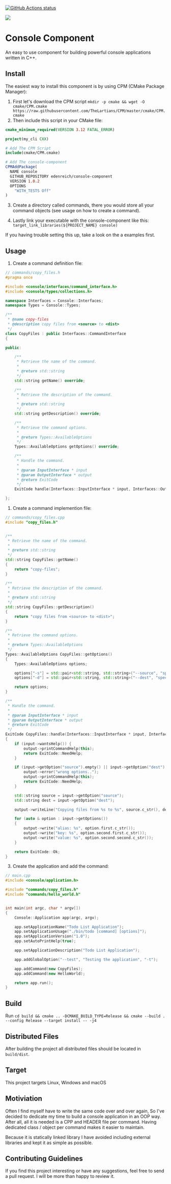 <p>
  <a href="https://github.com/edenreich/console-component"><img alt="GitHub Actions status" src="https://github.com/edenreich/console-component/workflows/build/badge.svg"></a>
</p>

<p align="left"><img src="https://drive.google.com/uc?export=view&id=1lsu360wEzjfEyqACii6PtRU0KSv1B6hK"></p>

# Console Component

An easy to use component for building powerful console applications written in C++.

## Install

The easiest way to install this component is by using CPM (CMake Package Manager):

1. First let's download the CPM script `mkdir -p cmake && wget -O cmake/CPM.cmake https://raw.githubusercontent.com/TheLartians/CPM/master/cmake/CPM.cmake`
2. Then include this script in your CMake file:

```cmake
cmake_minimum_required(VERSION 3.12 FATAL_ERROR)

project(my_cli CXX)

# Add The CPM Script
include(cmake/CPM.cmake)

# Add The console-component
CPMAddPackage(
  NAME console
  GITHUB_REPOSITORY edenreich/console-component
  VERSION 1.0.2
  OPTIONS
    "WITH_TESTS Off"
)
```

3. Create a directory called commands, there you would store all your command objects (see usage on how to create a command).

4. Lastly link your executable with the console-component like this: `target_link_libraries(${PROJECT_NAME} console)`

If you having trouble setting this up, take a look on the a examples first.

## Usage

1. Create a command definition file:

```cpp
// commands/copy_files.h
#pragma once

#include <console/interfaces/command_interface.h>
#include <console/types/collections.h>

namespace Interfaces = Console::Interfaces;
namespace Types = Console::Types;

/**
 * @name copy-files
 * @description copy files from <source> to <dist>
 */
class CopyFiles : public Interfaces::CommandInterface
{

public:

    /**
     * Retrieve the name of the command.
     *
     * @return std::string
     */
    std::string getName() override;

    /**
     * Retrieve the description of the command.
     *
     * @return std::string
     */
    std::string getDescription() override;

    /**
     * Retrieve the command options.
     *
     * @return Types::AvailableOptions
     */
    Types::AvailableOptions getOptions() override;

    /**
     * Handle the command.
     *
     * @param InputInterface * input
     * @param OutputInterface * output
     * @return ExitCode
     */
    ExitCode handle(Interfaces::InputInterface * input, Interfaces::OutputInterface * output) override;

};
```

1. Create a command implemention file:

```cpp
// commands/copy_files.cpp
#include "copy_files.h"


/**
 * Retrieve the name of the command.
 *
 * @return std::string
 */
std::string CopyFiles::getName()
{
    return "copy-files";
}

/**
 * Retrieve the description of the command.
 *
 * @return std::string
 */
std::string CopyFiles::getDescription()
{
    return "copy files from <source> to <dist>";
}

/**
 * Retrieve the command options.
 *
 * @return Types::AvailableOptions
 */
Types::AvailableOptions CopyFiles::getOptions()
{
    Types::AvailableOptions options;

    options["-s"] = std::pair<std::string, std::string>("--source", "specific the source");
    options["-d"] = std::pair<std::string, std::string>("--dest", "specific the destination");

    return options;
}

/**
 * Handle the command.
 *
 * @param InputInterface * input
 * @param OutputInterface * output
 * @return ExitCode
 */
ExitCode CopyFiles::handle(Interfaces::InputInterface * input, Interfaces::OutputInterface * output)
{
    if (input->wantsHelp()) {
        output->printCommandHelp(this);
        return ExitCode::NeedHelp;
    }

    if (input->getOption("source").empty() || input->getOption("dest").empty()) {
        output->error("wrong options..");
        output->printCommandHelp(this);
        return ExitCode::NeedHelp;
    }

    std::string source = input->getOption("source");
    std::string dest = input->getOption("dest");

    output->writeLine("Copying files from %s to %s", source.c_str(), dest.c_str());

    for (auto & option : input->getOptions()) 
    {
        output->write("alias: %s", option.first.c_str());
        output->write("key: %s", option.second.first.c_str());
        output->write("value: %s", option.second.second.c_str());
    }

    return ExitCode::Ok;
}
```

3. Create the application and add the command:

```cpp
// main.cpp
#include <console/application.h>

#include "commands/copy_files.h"
#include "commands/hello_world.h"


int main(int argc, char * argv[])
{
    Console::Application app(argc, argv);

    app.setApplicationName("Todo List Application");
    app.setApplicationUsage("./bin/todo [command] [options]");
    app.setApplicationVersion("1.0");
    app.setAutoPrintHelp(true);

    app.setApplicationDescription("Todo List Application");

    app.addGlobalOption("--test", "Testing the application", "-t");

    app.addCommand(new CopyFiles);
    app.addCommand(new HelloWorld);

    return app.run();
}
```


## Build

Run `cd build && cmake .. -DCMAKE_BUILD_TYPE=Release && cmake --build . --config Release --target install -- -j4`

## Distributed Files

After building the project all distributed files should be located in `build/dist`.

## Target

This project targets Linux, Windows and macOS

## Motiviation

Often I find myself have to write the same code over and over again, So I've decided to dedicate my time to build a console application in an OOP way.
After all, all it is needed is a CPP and HEADER file per command.
Having dedicated class / object per command makes it easier to maintain.

Because it is statically linked library I have avoided including external libraries and kept it as simple as possible.

## Contributing Guidelines

If you find this project interesting or have any suggestions, feel free to send a pull request. I will be more than happy to review it.
